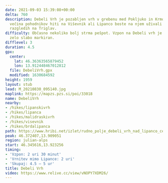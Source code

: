 ```yaml
---
date: 2021-09-03 15:39:08+00:00
delta: 760
description: Debeli Vrh je pozabljen vrh v grebenu med Pokljuko in Krmo. Medtem ko
  večina pohodnikov hiti na Viševnik ali Lipanco boste na njem uživali v tišini in
  razgledih na Triglav.
difficulty: Občasno nekoliko bolj strma pešpot. Vzpon na Debeli vrh je zaraščen in
  zelo slabo markiran.
difflevel: 3
duration: 4.5
gpx:
  center:
    lat: 46.36363565879452
    lon: 13.912448467012812
  file: DebeliVrh.gpx
  modified: 1630684592
height: 1959
layout: stub
lead: M_20210830_095140.jpg
maplink: https://mapzs.pzs.si/poi/33018
name: DebeliVrh
nearby:
- /hikes/lipanskivrh
- /hikes/lipanca
- /hikes/malidraskivrh
- /hikes/visevnik
- /hikes/brdalipanca
path: https://www.hribi.net/izlet/rudno_polje_debeli_vrh_nad_lipanco_cez_kacji_rob/1/339/1146
peak: 46.372407,13.909051
region: julian-alps
start: 46.345616,13.923256
timing:
- 'Vzpon: 2 uri 30 minut'
- 'Vrnitev mimo Lipance: 2 uri'
- 'Skupaj: 4.5 – 5 ur'
title: Debeli Vrh
video: https://www.relive.cc/view/vNOPY7XDM26/
---
```

